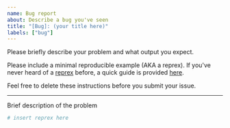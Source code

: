 ```yaml
---
name: Bug report
about: Describe a bug you've seen
title: "[Bug]: (your title here)"
labels: ["bug"]
---
```


Please briefly describe your problem and what output you expect.

Please include a minimal reproducible example (AKA a reprex). If you've never heard of a [reprex](http://reprex.tidyverse.org/) before, a quick guide is provided [here](https://www.tidyverse.org/help/#reprex>).

Feel free to delete these instructions before you submit your issue.

---

Brief description of the problem

```r
# insert reprex here
```
